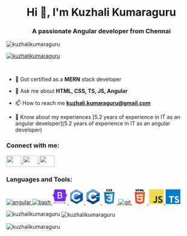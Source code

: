 <h1 align="center">Hi 👋, I'm Kuzhali Kumaraguru</h1>
<h3 align="center">A passionate Angular developer from Chennai</h3>

<p align="left"> <img src="https://komarev.com/ghpvc/?username=kuzhalikumaraguru&label=Profile%20views&color=0e75b6&style=flat" alt="kuzhalikumaraguru" /> </p>

<p align="left"> <a href="https://github.com/ryo-ma/github-profile-trophy"><img src="https://github-profile-trophy.vercel.app/?username=kuzhalikumaraguru" alt="kuzhalikumaraguru" /></a> </p>

<p align="left"> <a href="https://twitter.com/" target="blank"><img src="https://img.shields.io/twitter/follow/?logo=twitter&style=for-the-badge" alt="" /></a> </p>

- 🌱 Got certified as a **MERN** stack developer

- 💬 Ask me about **HTML, CSS, TS, JS, Angular**

- 📫 How to reach me **kuzhali.kumaraguru@gmail.com**

- 📄 Know about my experiences [5.2 years of experience in IT as an angular developer](5.2 years of experience in IT as an angular developer)

<h3 align="left">Connect with me:</h3>
<p align="left">
  <a href="https://www.linkedin.com/in/kuzhali-kumaraguru" rel="nofollow">
    <img align="center" src="https://raw.githubusercontent.com/rahuldkjain/github-profile-readme-generator/master/src/images/icons/Social/linked-in-alt.svg" height="30" width="40" style="max-width: 100%;"/>
  </a>
  <a href="https://www.instagram.com/kuzhali_kumaraguru" rel="nofollow">
    <img align="center" src="https://raw.githubusercontent.com/rahuldkjain/github-profile-readme-generator/master/src/images/icons/Social/instagram.svg" height="30" width="40" style="max-width: 100%;"/>
  </a>
  <a href="https://www.facebook.com/kuzhali.kumaraguru" rel="nofollow">
    <img align="center" src="https://raw.githubusercontent.com/rahuldkjain/github-profile-readme-generator/master/src/images/icons/Social/facebook.svg" height="30" width="40" style="max-width: 100%;"/>
  </a>
</p>

<h3 align="left">Languages and Tools:</h3>
<p align="left"> <a href="https://angular.io" target="_blank" rel="noreferrer"> <img src="https://angular.io/assets/images/logos/angular/angular.svg" alt="angular" width="40" height="40"/> </a> <a href="https://www.gnu.org/software/bash/" target="_blank" rel="noreferrer"> <img src="https://www.vectorlogo.zone/logos/gnu_bash/gnu_bash-icon.svg" alt="bash" width="40" height="40"/> </a> <a href="https://getbootstrap.com" target="_blank" rel="noreferrer"> <img src="https://raw.githubusercontent.com/devicons/devicon/master/icons/bootstrap/bootstrap-plain-wordmark.svg" alt="bootstrap" width="40" height="40"/> </a> <a href="https://www.cprogramming.com/" target="_blank" rel="noreferrer"> <img src="https://raw.githubusercontent.com/devicons/devicon/master/icons/c/c-original.svg" alt="c" width="40" height="40"/> </a> <a href="https://www.w3schools.com/cpp/" target="_blank" rel="noreferrer"> <img src="https://raw.githubusercontent.com/devicons/devicon/master/icons/cplusplus/cplusplus-original.svg" alt="cplusplus" width="40" height="40"/> </a> <a href="https://www.w3schools.com/css/" target="_blank" rel="noreferrer"> <img src="https://raw.githubusercontent.com/devicons/devicon/master/icons/css3/css3-original-wordmark.svg" alt="css3" width="40" height="40"/> </a> <a href="https://git-scm.com/" target="_blank" rel="noreferrer"> <img src="https://www.vectorlogo.zone/logos/git-scm/git-scm-icon.svg" alt="git" width="40" height="40"/> </a> <a href="https://www.w3.org/html/" target="_blank" rel="noreferrer"> <img src="https://raw.githubusercontent.com/devicons/devicon/master/icons/html5/html5-original-wordmark.svg" alt="html5" width="40" height="40"/> </a> <a href="https://developer.mozilla.org/en-US/docs/Web/JavaScript" target="_blank" rel="noreferrer"> <img src="https://raw.githubusercontent.com/devicons/devicon/master/icons/javascript/javascript-original.svg" alt="javascript" width="40" height="40"/> </a> <a href="https://www.typescriptlang.org/" target="_blank" rel="noreferrer"> <img src="https://raw.githubusercontent.com/devicons/devicon/master/icons/typescript/typescript-original.svg" alt="typescript" width="40" height="40"/> </a> </p>

<p><img align="left" src="https://github-readme-stats.vercel.app/api/top-langs?username=kuzhalikumaraguru&show_icons=true&locale=en&layout=compact" alt="kuzhalikumaraguru" /></p>

<p>&nbsp;<img align="center" src="https://github-readme-stats.vercel.app/api?username=kuzhalikumaraguru&show_icons=true&locale=en" alt="kuzhalikumaraguru" /></p>

<p><img align="center" src="https://github-readme-streak-stats.herokuapp.com/?user=kuzhalikumaraguru&" alt="kuzhalikumaraguru" /></p>
